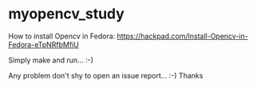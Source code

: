 # myopencv_study

How to install Opencv in Fedora: 
https://hackpad.com/Install-Opencv-in-Fedora-eTpNRfbMfiU

Simply make and run... :-)

Any problem don't shy to open an issue report... :-) Thanks
